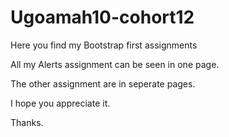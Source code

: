 # Ugoamah10-cohort12

Here you find my Bootstrap first assignments

All my Alerts assignment can be seen in one page.

The other assignment are in seperate pages.

I hope you appreciate it. 

Thanks.
